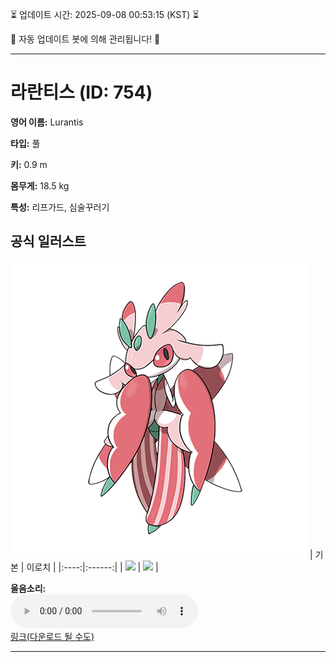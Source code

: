 
⏳ 업데이트 시간: 2025-09-08 00:53:15 (KST) ⏳

🤖 자동 업데이트 봇에 의해 관리됩니다! 🤖

---

# 라란티스 (ID: 754)
**영어 이름:** Lurantis

**타입:** 풀

**키:** 0.9 m

**몸무게:** 18.5 kg

**특성:** 리프가드, 심술꾸러기

## 공식 일러스트
![](https://raw.githubusercontent.com/PokeAPI/sprites/master/sprites/pokemon/other/official-artwork/754.png)
| 기본 | 이로치 |
|:----:|:------:|
| <img src="http://play.pokemonshowdown.com/sprites/ani/lurantis.gif" width="200"> | <img src="http://play.pokemonshowdown.com/sprites/ani-shiny/lurantis.gif" width="200"> |

**울음소리:**<br><audio controls src="https://raw.githubusercontent.com/PokeAPI/cries/main/cries/pokemon/latest/754.ogg"></audio><br> [링크(다운로드 될 수도)](https://raw.githubusercontent.com/PokeAPI/cries/main/cries/pokemon/latest/754.ogg)


---
